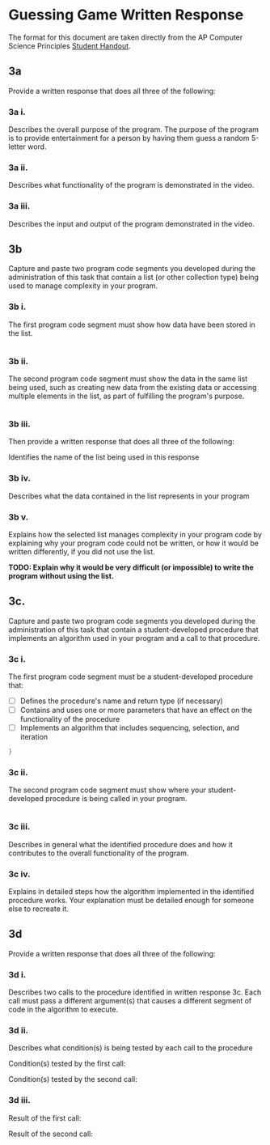 # Guessing Game Written Response

The format for this document are taken directly from the AP Computer Science
Principles [Student Handout](../support/ap-csp-student-task-directions.pdf).

## 3a

Provide a written response that does all three of the following:

### 3a i.

Describes the overall purpose of the program.
The purpose of the program is to provide entertainment for a person by having them guess a random 5-letter word.

### 3a ii.

Describes what functionality of the program is demonstrated in the video.

### 3a iii.

Describes the input and output of the program demonstrated in the video.


## 3b

Capture and paste two program code segments you developed during the
administration of this task that contain a list (or other collection type) being
used to manage complexity in your program.

### 3b i.

The first program code segment must show how data have been stored in the list.

```csharp

```

### 3b ii.

The second program code segment must show the data in the same list being used,
such as creating new data from the existing data or accessing multiple elements
in the list, as part of fulfilling the program's purpose.

```csharp

```

### 3b iii.

Then provide a written response that does all three of the following:

Identifies the name of the list being used in this response


### 3b iv.

Describes what the data contained in the list represents in your program

### 3b v.

Explains how the selected list manages complexity in your program code by
explaining why your program code could not be written, or how it would be
written differently, if you did not use the list.

**TODO: Explain why it would be very difficult (or impossible) to write 
the program without using the list.**

## 3c.

Capture and paste two program code segments you developed during the
administration of this task that contain a student-developed procedure that
implements an algorithm used in your program and a call to that procedure.

### 3c i.

The first program code segment must be a student-developed procedure that:

- [ ] Defines the procedure's name and return type (if necessary)
- [ ] Contains and uses one or more parameters that have an effect on the functionality of the procedure
- [ ] Implements an algorithm that includes sequencing, selection, and iteration

```csharp
}
```

### 3c ii.

The second program code segment must show where your student-developed procedure is being called in your program.

```csharp

```

### 3c iii.

Describes in general what the identified procedure does and how it contributes to the overall functionality of the program.


### 3c iv.

Explains in detailed steps how the algorithm implemented in the identified procedure works. Your explanation must be detailed enough for someone else to recreate it.


## 3d

Provide a written response that does all three of the following:

### 3d i.

Describes two calls to the procedure identified in written response 3c. Each call must pass a different argument(s) that causes a different segment of code in the algorithm to execute.

### 3d ii.

Describes what condition(s) is being tested by each call to the procedure

Condition(s) tested by the first call:
 

Condition(s) tested by the second call:


### 3d iii.

Result of the first call:


Result of the second call:

